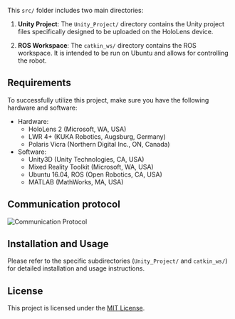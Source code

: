 This `src/` folder includes two main directories:

1. **Unity Project**: The `Unity_Project/` directory contains the Unity project files specifically designed to be uploaded on the HoloLens device.

2. **ROS Workspace**: The `catkin_ws/` directory contains the ROS workspace. It is intended to be run on Ubuntu and allows for controlling the robot.

## Requirements

To successfully utilize this project, make sure you have the following hardware and software:

- Hardware:
  - HoloLens 2 (Microsoft, WA, USA)
  - LWR 4+ (KUKA Robotics, Augsburg, Germany)
  - Polaris Vicra (Northern Digital Inc., ON, Canada)
- Software:
  - Unity3D (Unity Technologies, CA, USA)
  - Mixed Reality Toolkit (Microsoft, WA, USA)
  - Ubuntu 16.04, ROS (Open Robotics, CA, USA)
  - MATLAB (MathWorks, MA, USA)

## Communication protocol 

![Communication Protocol](https://github.com/MatteoPeco/PCNL_Task_System/assets/94977542/b264d963-5744-41c7-a9d4-d20f4ae1917f)

## Installation and Usage
Please refer to the specific subdirectories (`Unity_Project/` and `catkin_ws/`) for detailed installation and usage instructions.

## License
This project is licensed under the [MIT License](LICENSE).
